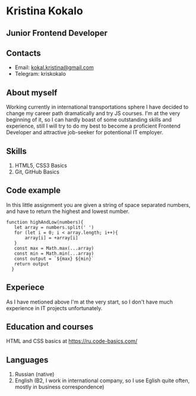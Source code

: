 # Kristina Kokalo

## Junior Frontend Developer

## Contacts
* Email: kokal.kristina@gmail.com
* Telegram: kriskokalo

## About myself
Working currently in international transportations sphere I have decided to change my career path dramatically and try JS courses. I'm at the very beginning of it, so I can hardly boast of some outstanding skills and experience, still I will try to do my best to become a proficient Frontend Developer and  attractive job-seeker for potentional IT employer.

## Skills
1. HTML5, CSS3 Basics
2. Git, GitHub Basics

## Code example
In this little assignment you are given a string of space separated numbers, and have to return the highest and lowest number.
```
function highAndLow(numbers){
   let array = numbers.split(' ')
   for (let i = 0; i < array.length; i++){
       array[i] = +array[i]
   }
   const max = Math.max(...array)
   const min = Math.min(...array)
   const output = `${max} ${min}`
   return output
  }
```

## Experiece
As I have metioned above I'm at the very start, so I don't have much experience in IT projects unfortunately.

## Education and courses
HTML and CSS basics at https://ru.code-basics.com/

## Languages
1. Russian (native)
2. English (B2, I work in international company, so I use Eglish quite often, mostly in business correspondence)


